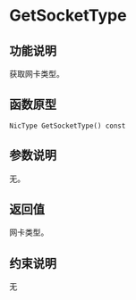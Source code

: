 # GetSocketType<a name="ZH-CN_TOPIC_0000002031186525"></a>

## 功能说明<a name="zh-cn_topic_0000001929459154_section2578mcpsimp"></a>

获取网卡类型。

## 函数原型<a name="zh-cn_topic_0000001929459154_section2575mcpsimp"></a>

```
NicType GetSocketType() const
```

## 参数说明<a name="zh-cn_topic_0000001929459154_section2581mcpsimp"></a>

无。

## 返回值<a name="zh-cn_topic_0000001929459154_section2584mcpsimp"></a>

网卡类型。

## 约束说明<a name="zh-cn_topic_0000001929459154_section2587mcpsimp"></a>

无

